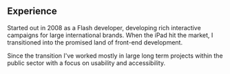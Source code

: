 ## Experience

Started out in 2008 as a Flash developer, developing rich interactive campaigns for large international brands. When the iPad hit the market, I transitioned into the promised land of front-end development.

Since the transition I've worked mostly in large long term projects within the public sector with a focus on usability and accessibility.
